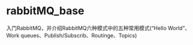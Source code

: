 # rabbitMQ_base
入门RabbitMQ，并介绍RabbitMQ六种模式中的五种常用模式(“Hello World”、Work queues、Publish/Subscrib、Routinge、Topics)
